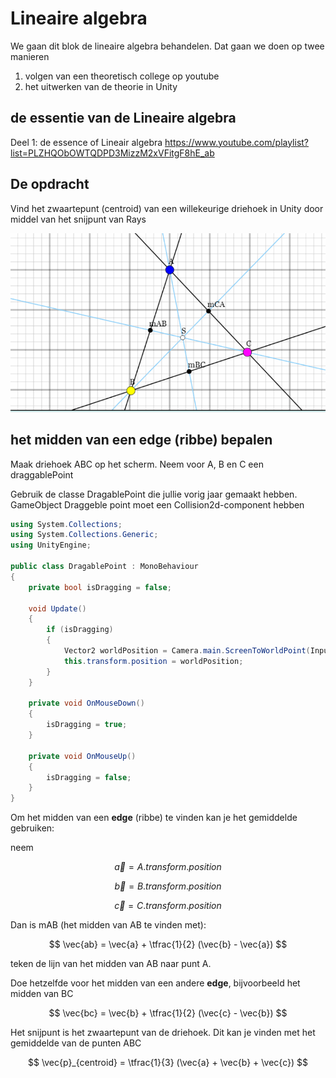 # Lineaire algebra

We gaan dit blok de lineaire algebra behandelen. Dat gaan we doen op twee manieren
1. volgen van een theoretisch college op youtube
2. het uitwerken van de theorie in Unity

## de essentie van de Lineaire algebra

Deel 1: de essence of Lineair algebra
https://www.youtube.com/playlist?list=PLZHQObOWTQDPD3MizzM2xVFitgF8hE_ab

## De opdracht

Vind het zwaartepunt (centroid) van een willekeurige driehoek in Unity door middel van het snijpunt van Rays

<img src="images/centroid.gif">

## het midden van een edge (ribbe) bepalen

Maak driehoek ABC op het scherm. Neem voor A, B en C een draggablePoint

Gebruik de classe DragablePoint die jullie vorig jaar gemaakt hebben. GameObject Draggeble point moet een Collision2d-component hebben

````csharp
using System.Collections;
using System.Collections.Generic;
using UnityEngine;

public class DragablePoint : MonoBehaviour
{
    private bool isDragging = false;

    void Update()
    {
        if (isDragging)
        {
            Vector2 worldPosition = Camera.main.ScreenToWorldPoint(Input.mousePosition);
            this.transform.position = worldPosition;
        }   
    }

    private void OnMouseDown()
    {
        isDragging = true;
    }

    private void OnMouseUp()
    {
        isDragging = false;
    }
}
````

Om het midden van een **edge** (ribbe) te vinden kan je het gemiddelde gebruiken:

neem 

$$ \vec{a} = A.transform.position $$ 

$$ \vec{b} = B.transform.position $$

$$ \vec{c} = C.transform.position $$


Dan is mAB (het midden van AB te vinden met):

$$ \vec{ab} = \vec{a} + \tfrac{1}{2} (\vec{b} - \vec{a}) $$

teken de lijn van het midden van AB naar punt A.

Doe hetzelfde voor het midden van een andere **edge**, bijvoorbeeld het midden van BC

$$ \vec{bc} = \vec{b} + \tfrac{1}{2} (\vec{c} - \vec{b}) $$

Het snijpunt is het zwaartepunt van de driehoek. Dit kan je vinden met het gemiddelde van de punten ABC

$$ \vec{p}_{centroid} = \tfrac{1}{3} (\vec{a} + \vec{b} + \vec{c}) $$
